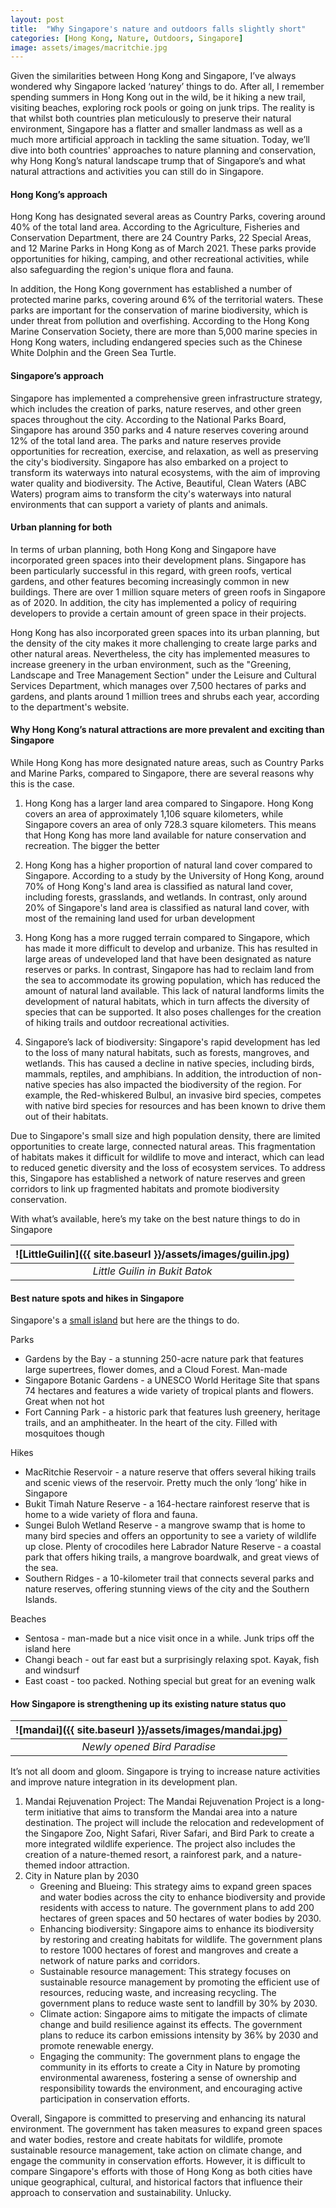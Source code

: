 ```yaml
---
layout: post
title:  "Why Singapore's nature and outdoors falls slightly short"
categories: [Hong Kong, Nature, Outdoors, Singapore]
image: assets/images/macritchie.jpg
---
```

Given the similarities between Hong Kong and Singapore, I’ve always wondered why Singapore lacked ‘naturey’ things to do. After all, I remember spending summers in Hong Kong out in the wild, be it hiking a new trail, visiting beaches, exploring rock pools or going on junk trips. The reality is that whilst both countries plan meticulously to preserve their natural environment, Singapore has a flatter and smaller landmass as well as a much more artificial approach in tackling the same situation. Today, we’ll dive into both countries' approaches to nature planning and conservation, why Hong Kong’s natural landscape trump that of Singapore’s and what natural attractions and activities you can still do in Singapore.

#### Hong Kong’s approach

Hong Kong has designated several areas as Country Parks, covering around 40% of the total land area. According to the Agriculture, Fisheries and Conservation Department, there are 24 Country Parks, 22 Special Areas, and 12 Marine Parks in Hong Kong as of March 2021. These parks provide opportunities for hiking, camping, and other recreational activities, while also safeguarding the region's unique flora and fauna.

In addition, the Hong Kong government has established a number of protected marine parks, covering around 6% of the territorial waters. These parks are important for the conservation of marine biodiversity, which is under threat from pollution and overfishing. According to the Hong Kong Marine Conservation Society, there are more than 5,000 marine species in Hong Kong waters, including endangered species such as the Chinese White Dolphin and the Green Sea Turtle.

#### Singapore’s approach

Singapore has implemented a comprehensive green infrastructure strategy, which includes the creation of parks, nature reserves, and other green spaces throughout the city. According to the National Parks Board, Singapore has around 350 parks and 4 nature reserves covering around 12% of the total land area. The parks and nature reserves provide opportunities for recreation, exercise, and relaxation, as well as preserving the city's biodiversity. Singapore has also embarked on a project to transform its waterways into natural ecosystems, with the aim of improving water quality and biodiversity. The Active, Beautiful, Clean Waters (ABC Waters) program aims to transform the city's waterways into natural environments that can support a variety of plants and animals. 

#### Urban planning for both

In terms of urban planning, both Hong Kong and Singapore have incorporated green spaces into their development plans. Singapore has been particularly successful in this regard, with green roofs, vertical gardens, and other features becoming increasingly common in new buildings. There are over 1 million square meters of green roofs in Singapore as of 2020. In addition, the city has implemented a policy of requiring developers to provide a certain amount of green space in their projects.

Hong Kong has also incorporated green spaces into its urban planning, but the density of the city makes it more challenging to create large parks and other natural areas. Nevertheless, the city has implemented measures to increase greenery in the urban environment, such as the "Greening, Landscape and Tree Management Section" under the Leisure and Cultural Services Department, which manages over 7,500 hectares of parks and gardens, and plants around 1 million trees and shrubs each year, according to the department's website.

#### Why Hong Kong’s natural attractions are more prevalent and exciting than Singapore

While Hong Kong has more designated nature areas, such as Country Parks and Marine Parks, compared to Singapore, there are several reasons why this is the case.

1. Hong Kong has a larger land area compared to Singapore. Hong Kong covers an area of approximately 1,106 square kilometers, while Singapore covers an area of only 728.3 square kilometers. This means that Hong Kong has more land available for nature conservation and recreation. The bigger the better

2. Hong Kong has a higher proportion of natural land cover compared to Singapore. According to a study by the University of Hong Kong, around 70% of Hong Kong's land area is classified as natural land cover, including forests, grasslands, and wetlands. In contrast, only around 20% of Singapore's land area is classified as natural land cover, with most of the remaining land used for urban development

3. Hong Kong has a more rugged terrain compared to Singapore, which has made it more difficult to develop and urbanize. This has resulted in large areas of undeveloped land that have been designated as nature reserves or parks. In contrast, Singapore has had to reclaim land from the sea to accommodate its growing population, which has reduced the amount of natural land available. This lack of natural landforms limits the development of natural habitats, which in turn affects the diversity of species that can be supported. It also poses challenges for the creation of hiking trails and outdoor recreational activities.

4. Singapore’s lack of b​iodiversity: Singapore's rapid development has led to the loss of many natural habitats, such as forests, mangroves, and wetlands. This has caused a decline in native species, including birds, mammals, reptiles, and amphibians. In addition, the introduction of non-native species has also impacted the biodiversity of the region. For example, the Red-whiskered Bulbul, an invasive bird species, competes with native bird species for resources and has been known to drive them out of their habitats.

Due to Singapore's small size and high population density, there are limited opportunities to create large, connected natural areas. This fragmentation of habitats makes it difficult for wildlife to move and interact, which can lead to reduced genetic diversity and the loss of ecosystem services. To address this, Singapore has established a network of nature reserves and green corridors to link up fragmented habitats and promote biodiversity conservation.

With what’s available, here’s my take on the best nature things to do in Singapore

| ![LittleGuilin]({{ site.baseurl }}/assets/images/guilin.jpg)
|:--:| 
|  *Little Guilin in Bukit Batok*  |

#### Best nature spots and hikes in Singapore

Singapore's a [small island](https://fromhktosg.github.io/top-concerns/) but here are the things to do.

Parks
+ Gardens by the Bay - a stunning 250-acre nature park that features large supertrees, flower domes, and a Cloud Forest. Man-made
+ Singapore Botanic Gardens - a UNESCO World Heritage Site that spans 74 hectares and features a wide variety of tropical plants and flowers. Great when not hot
+ Fort Canning Park - a historic park that features lush greenery, heritage trails, and an amphitheater. In the heart of the city. Filled with mosquitoes though

Hikes
+ MacRitchie Reservoir - a nature reserve that offers several hiking trails and scenic views of the reservoir. Pretty much the only ‘long’ hike in Singapore
+ Bukit Timah Nature Reserve - a 164-hectare rainforest reserve that is home to a wide variety of flora and fauna.
+ Sungei Buloh Wetland Reserve - a mangrove swamp that is home to many bird species and offers an opportunity to see a variety of wildlife up close. Plenty of crocodiles here
Labrador Nature Reserve - a coastal park that offers hiking trails, a mangrove boardwalk, and great views of the sea.
+ Southern Ridges - a 10-kilometer trail that connects several parks and nature reserves, offering stunning views of the city and the Southern Islands.

Beaches
+ Sentosa - man-made but a nice visit once in a while. Junk trips off the island here
+ Changi beach - out far east but a surprisingly relaxing spot. Kayak, fish and windsurf
+ East coast - too packed. Nothing special but great for an evening walk

#### How Singapore is strengthening up its existing nature status quo

| ![mandai]({{ site.baseurl }}/assets/images/mandai.jpg)
|:--:| 
|  *Newly opened Bird Paradise*  |

It’s not all doom and gloom. Singapore is trying to increase nature activities and improve nature integration in its development plan.

1. Mandai Rejuvenation Project: The Mandai Rejuvenation Project is a long-term initiative that aims to transform the Mandai area into a nature destination. The project will include the relocation and redevelopment of the Singapore Zoo, Night Safari, River Safari, and Bird Park to create a more integrated wildlife experience. The project also includes the creation of a nature-themed resort, a rainforest park, and a nature-themed indoor attraction.
2. City in Nature plan by 2030
    + Greening and Blueing: This strategy aims to expand green spaces and water bodies across the city to enhance biodiversity and provide residents with access to nature. The government plans to add 200 hectares of green spaces and 50 hectares of water bodies by 2030.
    + Enhancing biodiversity: Singapore aims to enhance its biodiversity by restoring and creating habitats for wildlife. The government plans to restore 1000 hectares of forest and mangroves and create a network of nature parks and corridors.
    + Sustainable resource management: This strategy focuses on sustainable resource management by promoting the efficient use of resources, reducing waste, and increasing recycling. The government plans to reduce waste sent to landfill by 30% by 2030.
    + Climate action: Singapore aims to mitigate the impacts of climate change and build resilience against its effects. The government plans to reduce its carbon emissions intensity by 36% by 2030 and promote renewable energy.
    + Engaging the community: The government plans to engage the community in its efforts to create a City in Nature by promoting environmental awareness, fostering a sense of ownership and responsibility towards the environment, and encouraging active participation in conservation efforts.

Overall, Singapore is committed to preserving and enhancing its natural environment. The government has taken measures to expand green spaces and water bodies, restore and create habitats for wildlife, promote sustainable resource management, take action on climate change, and engage the community in conservation efforts. However, it is difficult to compare Singapore's efforts with those of Hong Kong as both cities have unique geographical, cultural, and historical factors that influence their approach to conservation and sustainability. Unlucky.
